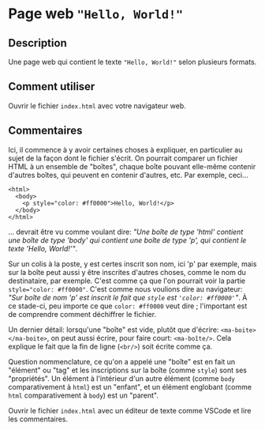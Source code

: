 # Page web `"Hello, World!"`

## Description

Une page web qui contient le texte `"Hello, World!"` selon plusieurs formats.

## Comment utiliser

Ouvrir le fichier `index.html` avec votre navigateur web.

## Commentaires

Ici, il commence à y avoir certaines choses à expliquer, en particulier au sujet de la façon dont le fichier s'écrit. On pourrait comparer un fichier HTML à un ensemble de "boîtes", chaque boîte pouvant elle-même contenir d'autres boîtes, qui peuvent en contenir d'autres, etc. Par exemple, ceci...

    <html>
      <body>
        <p style="color: #ff0000">Hello, World!</p>
      </body>
    </html>

... devrait être vu comme voulant dire: _"Une boîte de type 'html' contient une boîte de type 'body' qui contient une boîte de type 'p', qui contient le texte 'Hello, World!'"_.

Sur un colis à la poste, y est certes inscrit son nom, ici 'p' par exemple, mais sur la boîte peut aussi y être inscrites d'autres choses, comme le nom du destinataire, par exemple. C'est comme ça que l'on pourrait voir la partie `style="color: #ff0000"`. C'est comme nous voulions dire au navigateur: _"Sur boîte de nom 'p' est inscrit le fait que `style` est `'color: #ff0000'`"_. À ce stade-ci, peu importe ce que `color: #ff0000` veut dire ; l'important est de comprendre comment déchiffrer le fichier.

Un dernier détail: lorsqu'une "boîte" est vide, plutôt que d'écrire: `<ma-boite></ma-boite>`, on peut aussi écrire, pour faire court: `<ma-boîte/>`. Cela explique le fait que la fin de ligne (`<br/>`) soit écrite comme ça.

Question nommenclature, ce qu'on a appelé une "boîte" est en fait un "élément" ou "tag" et les inscriptions sur la boîte (comme `style`) sont ses "propriétés". Un élément à l'intérieur d'un autre élément (comme `body` comparativement à `html`) est un "enfant", et un élément englobant (comme `html` comparativement à `body`) est un "parent".

Ouvrir le fichier `index.html` avec un éditeur de texte comme VSCode et lire les commentaires.
